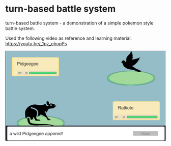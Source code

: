 # turn-based battle system

turn-based battle system - a demonstration of a simple pokemon style battle system.

Used the following video as reference and learning material: https://youtu.be/_1pz_ohupPs

![](Battle_Img.png) <br>